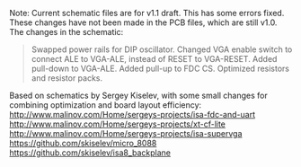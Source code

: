 Note: Current schematic files are for v1.1 draft. This has some errors fixed. These changes have not been made in the PCB files, which are still v1.0.
The changes in the schematic:
> Swapped power rails for DIP oscillator.
> Changed VGA enable switch to connect ALE to VGA-ALE, instead of RESET to VGA-RESET. Added pull-down to VGA-ALE.
> Added pull-up to FDC CS.
> Optimized resistors and resistor packs.

Based on schematics by Sergey Kiselev, with some small changes for combining optimization and board layout efficiency:
http://www.malinov.com/Home/sergeys-projects/isa-fdc-and-uart
http://www.malinov.com/Home/sergeys-projects/xt-cf-lite
http://www.malinov.com/Home/sergeys-projects/isa-supervga
https://github.com/skiselev/micro_8088
https://github.com/skiselev/isa8_backplane